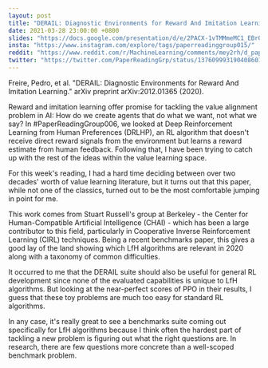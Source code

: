 ```yaml
---
layout: post
title: "DERAIL: Diagnostic Environments for Reward And Imitation Learning."
date: 2021-03-28 23:00:00 +0800
slides: "https://docs.google.com/presentation/d/e/2PACX-1vTMMmeMC1_EBrOdPYHFc3Yw_cJHFVtzYOUbAlvF9wtAmMdTLsIHF6OwQYZ4M8PvkkrL7jqB66iyZI3X/"
insta: "https://www.instagram.com/explore/tags/paperreadinggroup015/"
reddit: "https://www.reddit.com/r/MachineLearning/comments/mey2rh/d_paper_reading_group_015_derail_diagnostic/"
twitter: "https://twitter.com/PaperReadingGrp/status/1376099931904086019"
---
```


Freire, Pedro, et al. "DERAIL: Diagnostic Environments for Reward And Imitation Learning." arXiv preprint arXiv:2012.01365 (2020).

Reward and imitation learning offer promise for tackling the value alignment problem in AI: How do we create agents that do what we want, not what we say? In #PaperReadingGroup006, we looked at Deep Reinforcement Learning from Human Preferences (DRLHP), an RL algorithm that doesn't receive direct reward signals from the environment but learns a reward estimate from human feedback. Following that, I have been trying to catch up with the rest of the ideas within the value learning space.

For this week's reading, I had a hard time deciding between over two decades' worth of value learning literature, but it turns out that this paper, while not one of the classics, turned out to be the most comfortable jumping in point for me.

This work comes from Stuart Russell's group at Berkeley - the Center for Human-Compatible Artificial Intelligence (CHAI) - which has been a large contributor to this field, particularly in Cooperative Inverse Reinforcement Learning (CIRL) techniques. Being a recent benchmarks paper, this gives a good lay of the land showing which LfH algorithms are relevant in 2020 along with a taxonomy of common difficulties.

It occurred to me that the DERAIL suite should also be useful for general RL development since none of the evaluated capabilities is unique to LfH algorithms. But looking at the near-perfect scores of PPO in their results, I guess that these toy problems are much too easy for standard RL algorithms.

In any case, it's really great to see a benchmarks suite coming out specifically for LfH algorithms because I think often the hardest part of tackling a new problem is figuring out what the right questions are. In research, there are few questions more concrete than a well-scoped benchmark problem.